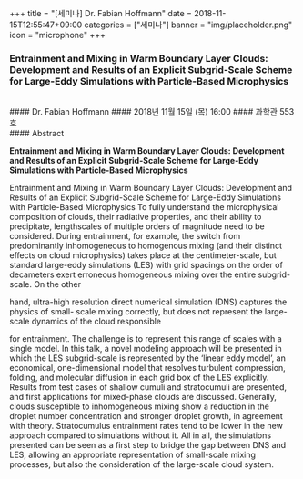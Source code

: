 +++
title = "[세미나] Dr. Fabian Hoffmann"
date = 2018-11-15T12:55:47+09:00
categories = ["세미나"]
banner = "img/placeholder.png"
icon = "microphone"
+++
###  Entrainment and Mixing in Warm Boundary Layer Clouds: Development and Results of an Explicit Subgrid-Scale Scheme for Large-Eddy Simulations with Particle-Based Microphysics 
<br>
#### Dr. Fabian Hoffmann
#### 2018년 11월 15일 (목) 16:00
#### 과학관 553호
<br>
#### Abstract

**Entrainment and Mixing in Warm Boundary Layer Clouds: Development and Results of an Explicit Subgrid-Scale Scheme for Large-Eddy Simulations with Particle-Based Microphysics**

Entrainment and Mixing in Warm Boundary Layer Clouds: Development and Results of an
Explicit Subgrid-Scale Scheme for Large-Eddy Simulations with Particle-Based Microphysics
To fully understand the microphysical composition of clouds, their radiative properties, and
their ability to precipitate, lengthscales of multiple orders of magnitude need to be considered.
During entrainment, for example, the switch from predominantly inhomogeneous to
homogenous mixing (and their distinct effects on cloud microphysics) takes place at the
centimeter-scale, but standard large-eddy simulations (LES) with grid spacings on the order of
decameters exert erroneous homogeneous mixing over the entire subgrid-scale. On the other

hand, ultra-high resolution direct numerical simulation (DNS) captures the physics of small-
scale mixing correctly, but does not represent the large-scale dynamics of the cloud responsible

for entrainment. The challenge is to represent this range of scales with a single model.
In this talk, a novel modeling approach will be presented in which the LES subgrid-scale is
represented by the ‘linear eddy model’, an economical, one-dimensional model that resolves
turbulent compression, folding, and molecular diffusion in each grid box of the LES explicitly.
Results from test cases of shallow cumuli and stratocumuli are presented, and first applications
for mixed-phase clouds are discussed. Generally, clouds susceptible to inhomogeneous mixing
show a reduction in the droplet number concentration and stronger droplet growth, in
agreement with theory. Stratocumulus entrainment rates tend to be lower in the new approach
compared to simulations without it.
All in all, the simulations presented can be seen as a first step to bridge the gap between DNS
and LES, allowing an appropriate representation of small-scale mixing processes, but also the
consideration of the large-scale cloud system.
